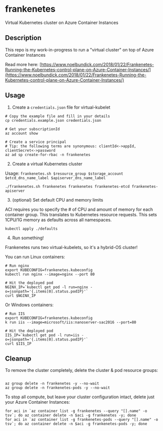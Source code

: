 # frankenetes

Virtual Kubernetes cluster on Azure Container Instances

## Description

This repo is my work-in-progress to run a "virtual cluster" on top of Azure Container Instances

Read more here:
[https://www.noelbundick.com/2018/01/22/Frankenetes-Running-the-Kubernetes-control-plane-on-Azure-Container-Instances/](https://www.noelbundick.com/2018/01/22/Frankenetes-Running-the-Kubernetes-control-plane-on-Azure-Container-Instances/)

## Usage

1. Create a `credentials.json` file for virtual-kubelet

```shell
# Copy the example file and fill in your details
cp credentials.example.json credentials.json

# Get your subscriptionId
az account show

# Create a service principal
# Tip: the following terms are synonymous: clientId<->appId, clientSecret<->password
az ad sp create-for-rbac -n frankenetes
```

2. Create a virtual Kubernetes cluster

Usage: `frankenetes.sh $resource_group $storage_account $etcd_dns_name_label $apiserver_dns_name_label`

```shell
./frankenetes.sh frankenetes frankenetes frankenetes-etcd frankenetes-apiserver
```

3. (optional) Set default CPU and memory limits

ACI requires you to specify the # of CPU and amount of memory for each container group. This translates to Kubernetes resource requests. This sets 1CPU/1G memory as defaults across all namespaces. 

```shell
kubectl apply ./defaults
```

4. Run something!

Frankenetes runs two virtual-kubelets, so it's a hybrid-OS cluster!

You can run Linux containers:

```shell
# Run nginx
export KUBECONFIG=frankenetes.kubeconfig
kubectl run nginx --image=nginx --port 80

# Hit the deployed pod
NGINX_IP=`kubectl get pod -l run=nginx -o=jsonpath='{.items[0].status.podIP}'`
curl $NGINX_IP
```

Or Windows containers:

```shell
# Run IIS
export KUBECONFIG=frankenetes.kubeconfig
k run iis --image=microsoft/iis:nanoserver-sac2016 --port=80

# Hit the deployed pod
IIS_IP=`kubectl get pod -l run=iis -o=jsonpath='{.items[0].status.podIP}'`
curl $IIS_IP
```

## Cleanup

To remove the cluster completely, delete the cluster & pod resource groups:

```shell

az group delete -n frankenetes -y --no-wait
az group delete -n frankenetes-pods -y --no-wait
```

To stop all compute, but leave your cluster configuration intact, delete just your Azure Container Instances:

```shell
for aci in `az container list -g frankenetes --query "[].name" -o tsv`; do az container delete -n $aci -g frankenetes -y; done
for aci in `az container list -g frankenetes-pods --query "[].name" -o tsv`; do az container delete -n $aci -g frankenetes-pods -y; done
```